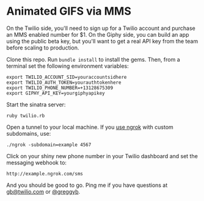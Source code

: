 # Animated GIFS via MMS


On the Twilio side, you'll need to sign up for a Twilio account and purchase an MMS enabled number for $1. On the Giphy side, you can build an app using the public beta key, but you'll want to get a real API key from the team before scaling to production. 

Clone this repo. Run ```bundle install``` to install the gems. Then, from a terminal set the following environment variables: 

```
export TWILIO_ACCOUNT_SID=youraccountsidhere
export TWILIO_AUTH_TOKEN=yourauthtokenhere
export TWILIO_PHONE_NUMBER=+13128675309
export GIPHY_API_KEY=yourgiphyapikey
```

Start the sinatra server: 

```
ruby twilio.rb
```

Open a tunnel to your local machine. If you [use ngrok](https://www.twilio.com/blog/2013/10/test-your-webhooks-locally-with-ngrok.html) with custom subdomains, use: 

```
./ngrok -subdomain=example 4567
```

Click on your shiny new phone number in your Twilio dashboard and set the messaging webhook to: 

```
http://example.ngrok.com/sms
```

And you should be good to go. Ping me if you have questions at [gb@twilio.com](mailto:gb@twilio.com) or [@greggyb](http://twitter.com/greggyb). 

